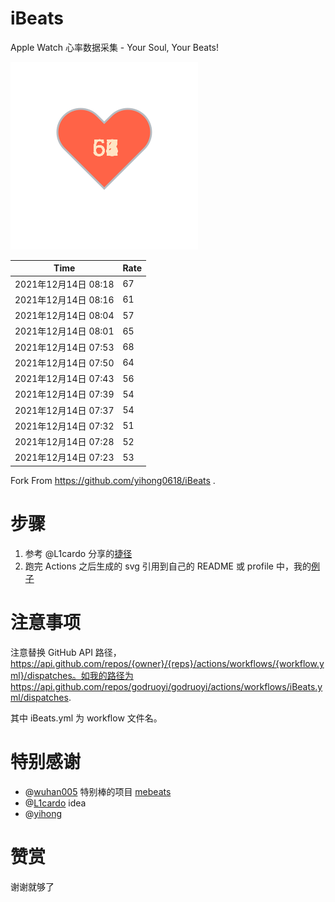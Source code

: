 # iBeats
Apple Watch 心率数据采集 - Your Soul, Your Beats!

![](./files/heart.svg)

<!--START_SECTION:my_heart_rate-->
| Time | Rate | 
 | ---- | ---- | 
| 2021年12月14日 08:18 | 67 |
| 2021年12月14日 08:16 | 61 |
| 2021年12月14日 08:04 | 57 |
| 2021年12月14日 08:01 | 65 |
| 2021年12月14日 07:53 | 68 |
| 2021年12月14日 07:50 | 64 |
| 2021年12月14日 07:43 | 56 |
| 2021年12月14日 07:39 | 54 |
| 2021年12月14日 07:37 | 54 |
| 2021年12月14日 07:32 | 51 |
| 2021年12月14日 07:28 | 52 |
| 2021年12月14日 07:23 | 53 |

<!--END_SECTION:my_heart_rate-->

Fork From https://github.com/yihong0618/iBeats .

# 步骤

1. 参考 @L1cardo 分享的[捷径](https://www.icloud.com/shortcuts/6ab6047b459c41ad822ad6b94b1c03d4)
2. 跑完 Actions 之后生成的 svg 引用到自己的 README 或 profile 中，我的[例子](https://github.com/yihong0618)

# 注意事项

注意替换 GitHub API 路径，https://api.github.com/repos/{owner}/{reps}/actions/workflows/{workflow.yml}/dispatches。如我的路径为 https://api.github.com/repos/godruoyi/godruoyi/actions/workflows/iBeats.yml/dispatches.

其中 iBeats.yml 为 workflow 文件名。

# 特别感谢
- @[wuhan005](https://github.com/wuhan005) 特别棒的项目 [mebeats](https://github.com/wuhan005/mebeats)
- @[L1cardo](https://github.com/L1cardo) idea
- @[yihong](https://github.com/yihong0618)

# 赞赏

谢谢就够了
